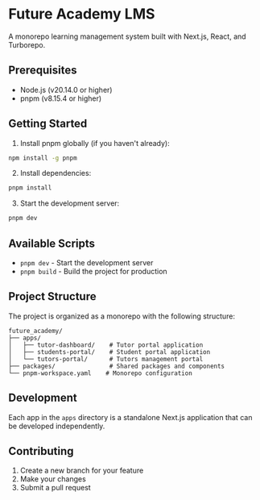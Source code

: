 # Future Academy LMS

A monorepo learning management system built with Next.js, React, and Turborepo.

## Prerequisites

- Node.js (v20.14.0 or higher)
- pnpm (v8.15.4 or higher)

## Getting Started

1. Install pnpm globally (if you haven't already):

```bash
npm install -g pnpm
```

2. Install dependencies:

```bash
pnpm install
```

3. Start the development server:

```bash
pnpm dev
```

## Available Scripts

- `pnpm dev` - Start the development server
- `pnpm build` - Build the project for production
<!-- - `pnpm lint` - Run linting
- `pnpm test` - Run tests -->

## Project Structure

The project is organized as a monorepo with the following structure:

```
future_academy/
├── apps/
│   ├── tutor-dashboard/    # Tutor portal application
│   ├── students-portal/    # Student portal application
│   └── tutors-portal/      # Tutors management portal
├── packages/               # Shared packages and components
└── pnpm-workspace.yaml    # Monorepo configuration
```

## Development

Each app in the `apps` directory is a standalone Next.js application that can be developed independently.

<!-- The `packages` directory contains shared code and components used across applications. -->

## Contributing

1. Create a new branch for your feature
2. Make your changes
3. Submit a pull request

<!-- ## License

ISC -->
